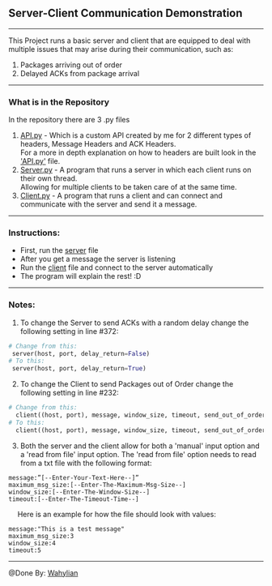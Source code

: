 ## Server-Client Communication Demonstration

---
This Project runs a basic server and client that are equipped to deal with multiple issues that may arise during their 
communication, such as:
1. Packages arriving out of order
2. Delayed ACKs from package arrival
---

### What is in the Repository
In the repository there are 3 .py files
1. [API.py](API.py) - Which is a custom API created by me for 2 different types of headers, Message Headers and ACK 
Headers.<br/> For a more in depth explanation on how to headers are built look in the ['API.py'](API.py) file.
2. [Server.py](Server.py) - A program that runs a server in which each client runs on their own thread.<br/> Allowing
for multiple clients to be taken care of at the same time.
3. [Client.py](Client.py) - A program that runs a client and can connect and communicate with the server and send it 
a message.
---

### Instructions:
* First, run the [server](Server.py) file
* After you get a message the server is listening
* Run the [client](Client.py) file and connect to the server automatically
* The program will explain the rest! :D

---

### Notes:

1. To change the Server to send ACKs with a random delay change the following setting in line #372:
```python
# Change from this:
 server(host, port, delay_return=False)
# To this:
 server(host, port, delay_return=True)
```
2. To change the Client to send Packages out of Order change the following setting in line #232:
```python
# Change from this:
  client((host, port), message, window_size, timeout, send_out_of_order=False)
# To this:
  client((host, port), message, window_size, timeout, send_out_of_order=True)
```
3. Both the server and the client allow for both a 'manual' input option and a 'read from file' input option.
The 'read from file' option needs to read from a txt file with the following format:
```text
message:”[--Enter-Your-Text-Here--]”
maximum_msg_size:[--Enter-The-Maximum-Msg-Size--]
window_size:[--Enter-The-Window-Size--]
timeout:[--Enter-The-Timeout-Time--]
``` 
&emsp; Here is an example for how the file should look with values:
```text
message:"This is a test message"
maximum_msg_size:3
window_size:4
timeout:5
```

---
 @Done By: [Wahylian](https://github.com/Wahylian)
